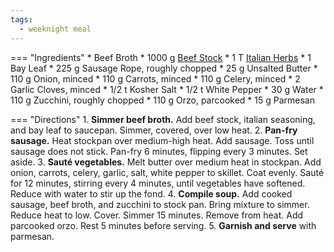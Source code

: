 ```yaml
---
tags:
  - weeknight meal
---
```

=== "Ingredients"
    * Beef Broth
        * 1000 g [Beef Stock](stocks/meat-stock.md)
        * 1 T [Italian Herbs](../../sauces-seasonings/seasonings/italian-herbs.md)
        * 1 Bay Leaf
    * 225 g Sausage Rope, roughly chopped
    * 25 g Unsalted Butter
    * 110 g Onion, minced
    * 110 g Carrots, minced
    * 110 g Celery, minced
    * 2 Garlic Cloves, minced
    * 1/2 t Kosher Salt
    * 1/2 t White Pepper
    * 30 g Water
    * 110 g Zucchini, roughly chopped
    * 110 g Orzo, parcooked
    * 15 g Parmesan

=== "Directions"
    1. **Simmer beef broth.** Add beef stock, italian seasoning, and bay leaf to saucepan. Simmer, covered, over low heat.
    2. **Pan-fry sausage.** Heat stockpan over medium-high heat. Add sausage. Toss until sausage does not stick. Pan-fry 6 minutes, flipping every 3 minutes. Set aside.
    3. **Sauté vegetables.** Melt butter over medium heat in stockpan. Add onion, carrots, celery, garlic, salt, white pepper to skillet. Coat evenly. Sauté for 12 minutes, stirring every 4 minutes, until vegetables have softened. Reduce with water to stir up the fond.
    4. **Compile soup.** Add cooked sausage, beef broth, and zucchini to stock pan. Bring mixture to simmer. Reduce heat to low. Cover. Simmer 15 minutes. Remove from heat. Add parcooked orzo. Rest 5 minutes before serving.
    5. **Garnish and serve** with parmesan.
